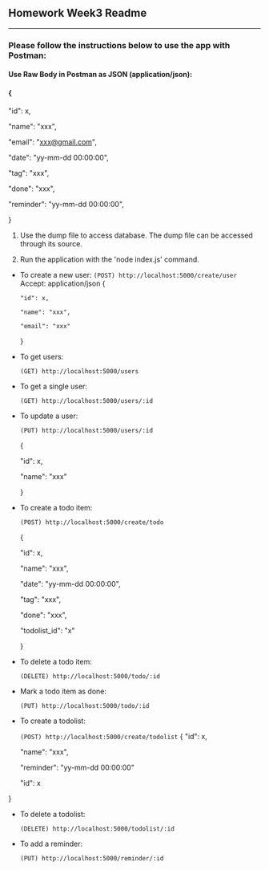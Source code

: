 ## Homework Week3 Readme

---

### Please follow the instructions below to use the app with Postman:

#### Use Raw Body in Postman as JSON (application/json):

#### {

"id": x,

"name": "xxx",

"email": "xxx@gmail.com",

"date": "yy-mm-dd 00:00:00",

"tag": "xxx",

"done": "xxx",

"reminder": "yy-mm-dd 00:00:00",

}

1. Use the dump file to access database. The dump file can be accessed through its source.

2. Run the application with the 'node index.js' command.

- To create a new user:
  `(POST) http://localhost:5000/create/user`
  Accept: application/json
  {

      "id": x,

      "name": "xxx",

      "email": "xxx"

  }

- To get users:

  `(GET) http://localhost:5000/users`

- To get a single user:

  `(GET) http://localhost:5000/users/:id`

- To update a user:

  `(PUT) http://localhost:5000/users/:id`

  {

  "id": x,

  "name": "xxx"

  }

- To create a todo item:

  `(POST) http://localhost:5000/create/todo`

  {

  "id": x,

  "name": "xxx",

  "date": "yy-mm-dd 00:00:00",

  "tag": "xxx",

  "done": "xxx",

  "todolist_id": "x"

  }

- To delete a todo item:

  `(DELETE) http://localhost:5000/todo/:id`

- Mark a todo item as done:

  `(PUT) http://localhost:5000/todo/:id`

- To create a todolist:

  `(POST) http://localhost:5000/create/todolist`
  {
  "id": x,

  "name": "xxx",

  "reminder": "yy-mm-dd 00:00:00"

  "id": x

}

- To delete a todolist:

  `(DELETE) http://localhost:5000/todolist/:id`

- To add a reminder:

  `(PUT) http://localhost:5000/reminder/:id`

